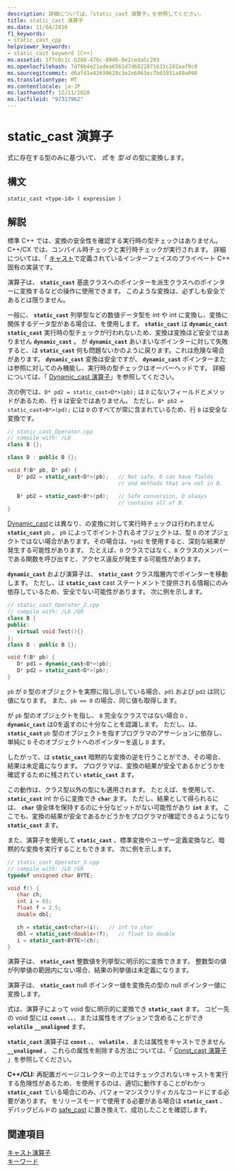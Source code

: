 ```yaml
---
description: 詳細については、「static_cast 演算子」を参照してください。
title: static_cast 演算子
ms.date: 11/04/2016
f1_keywords:
- static_cast_cpp
helpviewer_keywords:
- static_cast keyword [C++]
ms.assetid: 1f7c0c1c-b288-476c-89d6-0e2ceda5c293
ms.openlocfilehash: 7d76b4e21adea6561d7d6822871631c242aaf9c0
ms.sourcegitcommit: d6af41e42699628c3e2e6063ec7b03931a49a098
ms.translationtype: MT
ms.contentlocale: ja-JP
ms.lasthandoff: 12/11/2020
ms.locfileid: "97317962"
---
```

# <a name="static_cast-operator"></a>static_cast 演算子

式に存在する型のみに基づいて、 *式* を *型 id* の型に変換します。

## <a name="syntax"></a>構文

```
static_cast <type-id> ( expression )
```

## <a name="remarks"></a>解説

標準 C++ では、変換の安全性を確認する実行時の型チェックはありません。 C++/CX では、コンパイル時チェックと実行時チェックが実行されます。 詳細については、「 [キャスト](casting.md)で定義されているインターフェイスのプライベート C++ 固有の実装です。

演算子は、 **`static_cast`** 基底クラスへのポインターを派生クラスへのポインターに変換するなどの操作に使用できます。 このような変換は、必ずしも安全であるとは限りません。

一般に、 **`static_cast`** 列挙型などの数値データ型を int や int に変換し、変換に関係するデータ型がある場合は、を使用します。 **`static_cast`** は **`dynamic_cast`** **`static_cast`** 実行時の型チェックが行われないため、変換は変換ほど安全ではありません **`dynamic_cast`** 。 が **`dynamic_cast`** あいまいなポインターに対して失敗すると、は **`static_cast`** 何も問題ないかのように戻ります。これは危険な場合があります。 **`dynamic_cast`** 変換は安全ですが、 **`dynamic_cast`** ポインターまたは参照に対してのみ機能し、実行時の型チェックはオーバーヘッドです。 詳細については、「 [Dynamic_cast 演算子](../cpp/dynamic-cast-operator.md)」を参照してください。

次の例では、`D* pd2 = static_cast<D*>(pb);` は `D` にないフィールドとメソッドがあるため、行 `B` は安全ではありません。 ただし、`B* pb2 = static_cast<B*>(pd);` には `D` のすべてが常に含まれているため、行 `B` は安全な変換です。

```cpp
// static_cast_Operator.cpp
// compile with: /LD
class B {};

class D : public B {};

void f(B* pb, D* pd) {
   D* pd2 = static_cast<D*>(pb);   // Not safe, D can have fields
                                   // and methods that are not in B.

   B* pb2 = static_cast<B*>(pd);   // Safe conversion, D always
                                   // contains all of B.
}
```

[Dynamic_cast](../cpp/dynamic-cast-operator.md)とは異なり、の変換に対して実行時チェックは行われません **`static_cast`** `pb` 。 `pb` によってポイントされるオブジェクトは、型 `D` のオブジェクトではない場合があります。その場合は、`*pd2` を使用すると、深刻な結果が発生する可能性があります。 たとえば、`D` クラスではなく、`B` クラスのメンバーである関数を呼び出すと、アクセス違反が発生する可能性があります。

**`dynamic_cast`** および演算子は、 **`static_cast`** クラス階層内でポインターを移動します。 ただし、は **`static_cast`** cast ステートメントで提供される情報にのみ依存しているため、安全でない可能性があります。 次に例を示します。

```cpp
// static_cast_Operator_2.cpp
// compile with: /LD /GR
class B {
public:
   virtual void Test(){}
};
class D : public B {};

void f(B* pb) {
   D* pd1 = dynamic_cast<D*>(pb);
   D* pd2 = static_cast<D*>(pb);
}
```

`pb` が `D` 型のオブジェクトを実際に指し示している場合、`pd1` および `pd2` は同じ値になります。 また、`pb == 0` の場合、同じ値も取得します。

が `pb` 型のオブジェクトを指し、 `B` 完全なクラスではない場合 `D` 、 **`dynamic_cast`** は0を返すのに十分なことを認識します。 ただし、は、 **`static_cast`** `pb` 型のオブジェクトを指すプログラマのアサーションに依存し、単純に `D` そのオブジェクトへのポインターを返し `D` ます。

したがって、は **`static_cast`** 暗黙的な変換の逆を行うことができ、その場合、結果は未定義になります。 プログラマは、変換の結果が安全であるかどうかを確認するために残されてい **`static_cast`** ます。

この動作は、クラス型以外の型にも適用されます。 たとえば、を使用して、 **`static_cast`** int からに変換でき **`char`** ます。 ただし、結果として得られるには、 **`char`** 値全体を保持するのに十分なビットがない可能性があり **`int`** ます。 ここでも、変換の結果が安全であるかどうかをプログラマが確認できるようになり **`static_cast`** ます。

また、演算子を使用して **`static_cast`** 、標準変換やユーザー定義変換など、暗黙的な変換を実行することもできます。 次に例を示します。

```cpp
// static_cast_Operator_3.cpp
// compile with: /LD /GR
typedef unsigned char BYTE;

void f() {
   char ch;
   int i = 65;
   float f = 2.5;
   double dbl;

   ch = static_cast<char>(i);   // int to char
   dbl = static_cast<double>(f);   // float to double
   i = static_cast<BYTE>(ch);
}
```

演算子は、 **`static_cast`** 整数値を列挙型に明示的に変換できます。 整数型の値が列挙値の範囲内にない場合、結果の列挙値は未定義になります。

演算子は、 **`static_cast`** null ポインター値を変換先の型の null ポインター値に変換します。

式は、演算子によって void 型に明示的に変換でき **`static_cast`** ます。 コピー先の void 型には **`const`** 、、、または属性をオプションで含めることができ **`volatile`** **`__unaligned`** ます。

**`static_cast`** 演算子は **`const`** 、、 **`volatile`** 、または属性をキャストできません **`__unaligned`** 。 これらの属性を削除する方法については、「 [Const_cast 演算子](../cpp/const-cast-operator.md) 」を参照してください。

**C++/CLI:** 再配置ガベージコレクターの上ではチェックされないキャストを実行する危険性があるため、を使用するのは、適切に動作することがわかっ **`static_cast`** ている場合にのみ、パフォーマンスクリティカルなコードにする必要があります。 をリリースモードで使用する必要がある場合は **`static_cast`** 、デバッグビルドの [safe_cast](../extensions/safe-cast-cpp-component-extensions.md) に置き換えて、成功したことを確認します。

## <a name="see-also"></a>関連項目

[キャスト演算子](../cpp/casting-operators.md)<br/>
[キーワード](../cpp/keywords-cpp.md)
